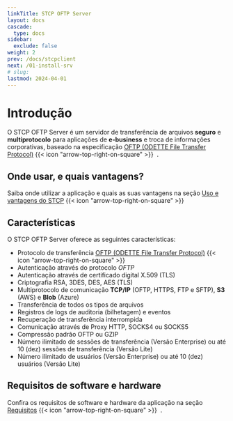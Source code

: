 ```yaml
---
linkTitle: STCP OFTP Server
layout: docs
cascade:
  type: docs
sidebar:
  exclude: false
weight: 2
prev: /docs/stcpclient
next: /01-install-srv
# slug:
lastmod: 2024-04-01
---
```

# Introdução

O STCP OFTP Server é um servidor de transferência de arquivos **seguro** e **multiprotocolo** para aplicações de **e-business** e troca de informações corporativas, baseado na especificação <a href="/protocols" target="_blank">OFTP (ODETTE File Transfer Protocol)</a> {{< icon "arrow-top-right-on-square" >}} &nbsp;.

## Onde usar, e quais vantagens?

Saiba onde utilizar a aplicação e quais as suas vantagens na seção <a href="/utils" target="_blank">Uso e vantagens do STCP</a> {{< icon "arrow-top-right-on-square" >}}

## Características

O STCP OFTP Server oferece as seguintes características:

* Protocolo de transferência <a href="/protocols" target="_blank">OFTP (ODETTE File Transfer Protocol)</a> {{< icon "arrow-top-right-on-square" >}} &nbsp;
* Autenticação através do protocolo *OFTP*
* Autenticação através de certificado digital X.509 (TLS)
* Criptografia RSA, 3DES, DES, AES (TLS)
* Multiprotocolo de comunicação **TCP/IP** (OFTP, HTTPS, FTP e SFTP), **S3** (AWS) e **Blob** (Azure)
* Transferência de todos os tipos de arquivos
* Registros de logs de auditoria (bilhetagem) e eventos
* Recuperação de transferência interrompida
* Comunicação através de Proxy HTTP, SOCKS4 ou SOCKS5
* Compressão padrão OFTP ou GZIP
* Número ilimitado de sessões de transferência (Versão Enterprise) ou até 10 (dez) sessões de transferência (Versão Lite)
* Número ilimitado de usuários (Versão Enterprise) ou até 10 (dez) usuários (Versão Lite)
<!-- * Versões Windows NT/2000/2003/XP -->

## Requisitos de software e hardware

Confira os requisitos de software e hardware da aplicação na seção <a href="/requirements" target="_blank">Requisitos</a> {{< icon "arrow-top-right-on-square" >}} &nbsp;.


